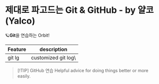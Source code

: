 # 제대로 파고드는 Git & GitHub - by 얄코(Yalco)

🪐**Git**을 연습하는 Orbit!

|Feature|description|
|----|---|
|git lg| customized git log\

> [!TIP] GitHub 연습
> Helpful advice for doing things better or more easily.